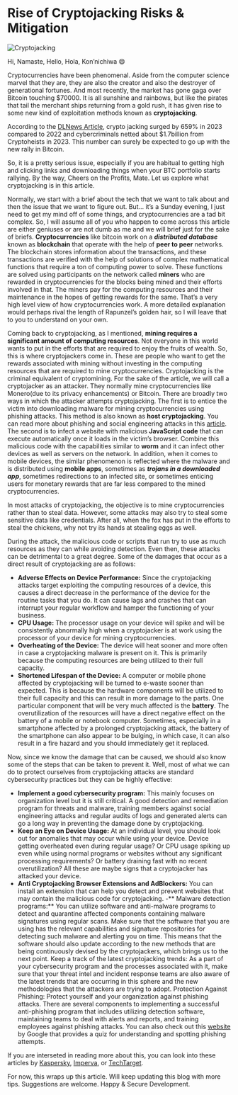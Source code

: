 # Rise of Cryptojacking Risks & Mitigation

![Cryptojacking](https://www.kaspersky.com/content/en-global/images/repository/isc/2021/what_is_cryptojacking_image1_710x400px_300dpi.jpg)

Hi, Namaste, Hello, Hola, Kon’nichiwa 😄

Cryptocurrencies have been phenomenal. Aside from the computer science marvel that they are, they are also the creator and also the destroyer of generational fortunes. And most recently, the market has gone gaga over Bitcoin touching $70000. It is all sunshine and rainbows, but like the pirates that tail the merchant ships returning from a gold rush, it has given rise to some new kind of exploitation methods known as **cryptojacking**.

According to the [DLNews Article](https://www.dlnews.com/articles/defi/cryptojacking-surges-as-bitcoin-hits-record-high/), crypto jacking surged by 659% in 2023 compared to 2022 and cybercriminals netted about $1.7billion from Cryptoheists in 2023. This number can surely be expected to go up with the new rally in Bitcoin.

So, it is a pretty serious issue, especially if you are habitual to getting high and clicking links and downloading things when your BTC portfolio starts rallying. By the way, Cheers on the Profits, Mate. Let us explore what cryptojacking is in this article.

Normally, we start with a brief about the tech that we want to talk about and then the issue that we want to figure out. But… it’s a Sunday evening, I just need to get my mind off of some things, and cryptocurrencies are a tad bit complex. So, I will assume all of you who happen to come across this article are either geniuses or are not dumb as me and we will brief just for the sake of briefs. **Cryptocurrencies** like bitcoin work on a **_distributed database_** known as **blockchain** that operate with the help of **peer to peer** networks. The blockchain stores information about the transactions, and these transactions are verified with the help of solutions of complex mathematical functions that require a ton of computing power to solve. These functions are solved using participants on the network called **miners** who are rewarded in cryptocurrencies for the blocks being mined and their efforts involved in that. The miners pay for the computing resources and their maintenance in the hopes of getting rewards for the same. That’s a very high level view of how cryptocurrencies work. A more detailed explanation would perhaps rival the length of Rapunzel’s golden hair, so I will leave that to you to understand on your own.

Coming back to cryptojacking, as I mentioned, **mining requires a significant amount of computing resources**. Not everyone in this world wants to put in the efforts that are required to enjoy the fruits of wealth. So, this is where cryptojackers come in. These are people who want to get the rewards associated with mining without investing in the computing resources that are required to mine cryptocurrencies. Cryptojacking is the criminal equivalent of cryptomining. For the sake of the article, we will call a cryptojacker as an attacker. They normally mine cryptocurrencies like Monero(due to its privacy enhancements) or Bitcoin. There are broadly two ways in which the attacker attempts cryptojacking. The first is to entice the victim into downloading malware for mining cryptocurrencies using phishing attacks. This method is also known as **host cryptojacking**. You can read more about phishing and social engineering attacks in this [article](https://abhishekbhati4u.github.io/2022/12/05/social-engineering-assessments.html). The second is to infect a website with malicious **JavaScript code** that can execute automatically once it loads in the victim’s browser. Combine this malicious code with the capabilities similar to **worm** and it can infect other devices as well as servers on the network. 
In addition, when it comes to mobile devices, the similar phenomenon is reflected where the malware and is distributed using **mobile apps**, sometimes as **_trojans in a downloaded app_**, sometimes redirections to an infected site, or sometimes enticing users for monetary rewards that are far less compared to the mined cryptocurrencies.

In most attacks of cryptojacking, the objective is to mine cryptocurrencies rather than to steal data. However, some attacks may also try to steal some sensitive data like credentials. After all, when the fox has put in the efforts to steal the chickens, why not try its hands at stealing eggs as well.

During the attack, the malicious code or scripts that run try to use as much resources as they can while avoiding detection. Even then, these attacks can be detrimental to a great degree. Some of the damages that occur as a direct result of cryptojacking are as follows:
- **Adverse Effects on Device Performance:** Since the cryptojacking attacks target exploiting the computing resources of a device, this causes a direct decrease in the performance of the device for the routine tasks that you do. It can cause lags and crashes that can interrupt your regular workflow and hamper the functioning of your business.
- **CPU Usage:** The processor usage on your device will spike and will be consistently abnormally high when a cryptojacker is at work using the processor of your device for mining cryptocurrencies.
- **Overheating of the Device:** The device will heat sooner and more often in case a cryptojacking malware is present on it. This is primarily because the computing resources are being utilized to their full capacity.
- **Shortened Lifespan of the Device:** A computer or mobile phone affected by cryptojacking will be turned to e-waste sooner than expected. This is because the hardware components will be utilized to their full capacity and this can result in more damage to the parts. One particular component that will be very much affected is the **battery**. The overutilization of the resources will have a direct negative effect on the battery of a mobile or notebook computer. Sometimes, especially in a smartphone affected by a prolonged cryptojacking attack, the battery of the smartphone can also appear to be bulging, in which case, it can also result in a fire hazard and you should immediately get it replaced.

Now, since we know the damage that can be caused, we should also know some of the steps that can be taken to prevent it. Well, most of what we can do to protect ourselves from cryptojacking attacks are standard cybersecurity practices but they can be highly effective:

- **Implement a good cybersecurity program:** This mainly focuses on organization level but it is still critical. A good detection and remediation program for threats and malware, training members against social engineering attacks and regular audits of logs and generated alerts can go a long way in preventing the damage done by cryptojacking.
- **Keep an Eye on Device Usage:** At an individual level, you should look out for anomalies that may occur while using your device. Device getting overheated even during regular usage? Or CPU usage spiking up even while using normal programs or websites without any significant processing requirements? Or battery draining fast with no recent overutilization? All these are maybe signs that a cryptojacker has attacked your device.
- **Anti Cryptojacking Browser Extensions and AdBlockers:** You can install an extension that can help you detect and prevent websites that may contain the malicious code for cryptojacking.
-** Malware detection programs:** You can utilize software and anti-malware programs to detect and quarantine affected components containing malware signatures using regular scans. Make sure that the software that you are using has the relevant capabilities and signature repositories for detecting such malware and alerting you on time. This means that the software should also update according to the new methods that are being continuously devised by the cryptojackers, which brings us to the next point.
Keep a track of the latest cryptojacking trends: As a part of your cybersecurity program and the processes associated with it, make sure that your threat intel and incident response teams are also aware of the latest trends that are occurring in this sphere and the new methodologies that the attackers are trying to adopt.
Protection Against Phishing: Protect yourself and your organization against phishing attacks. There are several components to implementing a successful anti-phishing program that includes utilizing detection software, maintaining teams to deal with alerts and reports, and training employees against phishing attacks. You can also check out this [website](https://phishingquiz.withgoogle.com/) by Google that provides a quiz for understanding and spotting phishing attempts.

If you are interseted in reading more about this, you can look into these articles by [Kaspersky](https://www.kaspersky.com/resource-center/definitions/what-is-cryptojacking), [Imperva](https://www.imperva.com/learn/application-security/cryptojacking/), or [TechTarget](https://www.techtarget.com/whatis/definition/cryptojacking).

For now, this wraps up this article. Will keep updating this blog with more tips. 
Suggestions are welcome.
Happy & Secure Development.
